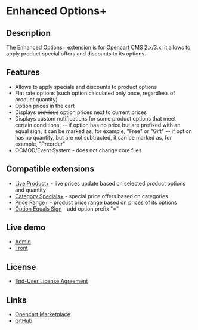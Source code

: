 # Enhanced Options+

## Description
The Enhanced Options+ extension is for Opencart CMS 2.x/3.x, it allows to apply product special offers and discounts to its options.

## Features
* Allows to apply specials and discounts to product options
* Flat rate options (such option calculated only once, regardless of product quantity)
* Option prices in the cart
* Displays ~~previous~~ option prices next to current prices
* Displays custom notifications for some product options that meet certain conditions:
-- if option has no price but are prefixed with an equal sign, it can be marked as, for example, "Free" or "Gift"
-- if option has no quantity, but are not subtracted, it can be marked as, for example, "Preorder"
* OCMOD/Event System - does not change core files

## Compatible extensions
* [Live Product+](https://www.opencart.com/index.php?route=marketplace/extension/info&extension_id=36005) - live prices update based on selected product options and quantity
* [Category Specials+](https://www.opencart.com/index.php?route=marketplace/extension/info&extension_id=40385) - special price offers based on categories
* [Price Range+](https://www.opencart.com/index.php?route=marketplace/extension/info&extension_id=38331) - product price range based on prices of its options
* [Option Equals Sign](https://www.opencart.com/index.php?route=marketplace/extension/info&extension_id=34383) - add option prefix "="

## Live demo
* [Admin](http://ocmod.freevar.com/oc3020/a/admin/index.php?route=extension/module/enhanced_options)
* [Front](http://ocmod.freevar.com/oc3020/a)

## License
* [End-User License Agreement](https://raw.githubusercontent.com/ocmod-space/ocmod-enhanced-options/master/enhanced-options-plus/EULA.txt)

## Links
* [Opencart Marketplace](https://www.opencart.com/index.php?route=marketplace/extension/info&extension_id=40391)
* [GitHub](https://github.com/ocmod-space/ocmod-enhanced-options)

